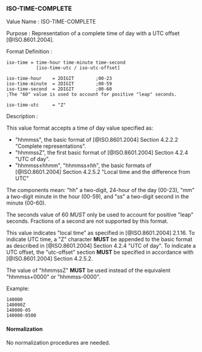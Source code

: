 ### ISO-TIME-COMPLETE

<!--This is the Time portion of 6350 TIMESTAMP -->

Value Name
: ISO-TIME-COMPLETE

Purpose
: Representation of a complete time of day with a UTC offset [@ISO.8601.2004].

Format Definition
:

``` abnf
iso-time = time-hour time-minute time-second
           [iso-time-utc / iso-utc-offset]

iso-time-hour    = 2DIGIT        ;00-23
iso-time-minute  = 2DIGIT        ;00-59
iso-time-second  = 2DIGIT        ;00-60
;The "60" value is used to account for positive "leap" seconds.

iso-time-utc     = "Z"
```

Description
:

  This value format accepts a time of day value specified as:

  * "hhmmss", the basic format of [@ISO.8601.2004] Section 4.2.2.2 "Complete representations".
  * "hhmmssZ", the first basic format of [@ISO.8601.2004] Section 4.2.4 "UTC of day".
  * "hhmmss±hhmm", "hhmmss±hh", the basic formats of [@ISO.8601.2004] Section 4.2.5.2 "Local time and the difference from UTC"

  The components mean:
  "hh" a two-digit, 24-hour of the day (00-23),
  "mm" a two-digit minute in the hour (00-59), and
  "ss" a two-digit second in the minute (00-60).

  The seconds value of 60 *MUST* only be used to account for positive "leap" seconds.
  Fractions of a second are not supported by this format.

  This value indicates "local time" as specified in [@ISO.8601.2004] 2.1.16.
  To indicate UTC time, a "Z" character **MUST** be appended to the basic
  format as described in [@ISO.8601.2004] Section 4.2.4 "UTC of day".
  To indicate a UTC offset, the "utc-offset" section **MUST** be specified
  in accordance with [@ISO.8601.2004] Section 4.2.5.2.

  The value of "hhmmssZ" **MUST** be used instead of the equivalent "hhmmss+0000" or "hhmmss-0000".

<!--TODO EXAMPLES -->
Example:

    140000
    140000Z
    140000-05
    140000-0500

#### Normalization

No normalization procedures are needed.
